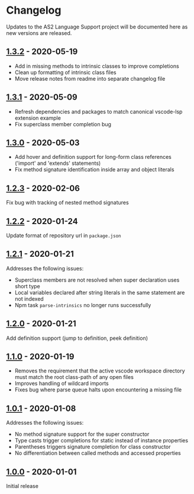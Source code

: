 # Changelog

Updates to the AS2 Language Support project will be documented here as new versions are released.

## [1.3.2](https://github.com/admvx/as2-language-support/compare/v1.3.1...v1.3.2) - 2020-05-19
- Add in missing methods to intrinsic classes to improve completions
- Clean up formatting of intrinsic class files
- Move release notes from readme into separate changelog file

## [1.3.1](https://github.com/admvx/as2-language-support/compare/v1.3.0...v1.3.1) - 2020-05-09
- Refresh dependencies and packages to match canonical vscode-lsp extension example
- Fix superclass member completion bug

## [1.3.0](https://github.com/admvx/as2-language-support/compare/v1.2.3...v1.3.0) - 2020-05-03
- Add hover and definition support for long-form class references ('import' and 'extends' statements)
- Fix method signature identification inside array and object literals

## [1.2.3](https://github.com/admvx/as2-language-support/compare/v1.2.2...v1.2.3) - 2020-02-06
Fix bug with tracking of nested method signatures

## [1.2.2](https://github.com/admvx/as2-language-support/compare/v1.2.1...v1.2.2) - 2020-01-24
Update format of repository url in `package.json`

## [1.2.1](https://github.com/admvx/as2-language-support/compare/v1.2.0...v1.2.1) - 2020-01-21
Addresses the following issues:
- Superclass members are not resolved when super declaration uses short type
- Local variables declared after string literals in the same statement are not indexed
- Npm task `parse-intrinsics` no longer runs successfully

## [1.2.0](https://github.com/admvx/as2-language-support/compare/v1.1.0...v1.2.0) - 2020-01-21
Add definition support (jump to definition, peek definition)

## [1.1.0](https://github.com/admvx/as2-language-support/compare/v1.0.1...v1.1.0) - 2020-01-19
- Removes the requirement that the active vscode workspace directory must match the root class-path of any open files
- Improves handling of wildcard imports
- Fixes bug where parse queue halts upon encountering a missing file

## [1.0.1](https://github.com/admvx/as2-language-support/compare/v1.0.0...v1.0.1) - 2020-01-08
Addresses the following issues:
- No method signature support for the super constructor
- Type casts trigger completions for static instead of instance properties
- Parentheses triggers signature completion for class constructor
- No differentiation between called methods and accessed properties

## [1.0.0](https://github.com/admvx/as2-language-support/releases/tag/v1.0.0) - 2020-01-01
Initial release
